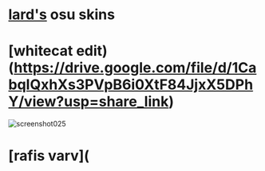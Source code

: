 # [lard's](https://osu.ppy.sh/users/17711382) osu skins


# [whitecat edit)(https://drive.google.com/file/d/1CabqIQxhXs3PVpB6i0XtF84JjxX5DPhY/view?usp=share_link)
![screenshot025](https://user-images.githubusercontent.com/128342135/226714877-aab5a54d-8261-43b1-a8e5-a722310431c1.jpg)


# [rafis varv](
